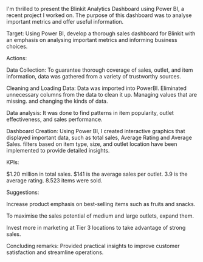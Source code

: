 I'm thrilled to present the Blinkit Analytics Dashboard using Power BI, a recent project I worked on. The purpose of this dashboard was to analyse important metrics and offer useful information.

Target: Using Power BI, develop a thorough sales dashboard for Blinkit with an emphasis on analysing important metrics and informing business choices.

Actions:

Data Collection: To guarantee thorough coverage of sales, outlet, and item information, data was gathered from a variety of trustworthy sources.

Cleaning and Loading Data: Data was imported into PowerBI. Eliminated unnecessary columns from the data to clean it up. Managing values that are missing. and changing the kinds of data.

Data analysis: It was done to find patterns in item popularity, outlet effectiveness, and sales performance.

Dashboard Creation: Using Power BI, I created interactive graphics that displayed important data, such as total sales, Average Rating and Average Sales. filters based on item type, size, and outlet location have been implemented to provide detailed insights.

KPIs:

$1.20 million in total sales.
$141 is the average sales per outlet.
3.9 is the average rating. 
8.523 items were sold.

Suggestions:

Increase product emphasis on best-selling items such as fruits and snacks.

To maximise the sales potential of medium and large outlets, expand them.

Invest more in marketing at Tier 3 locations to take advantage of strong sales.

Concluding remarks: Provided practical insights to improve customer satisfaction and streamline operations.

